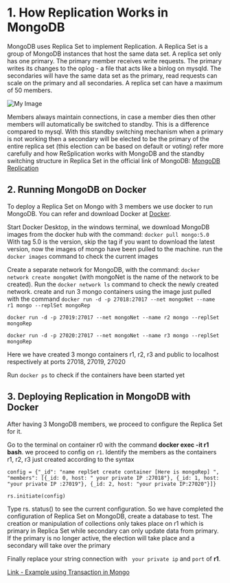 # 1. How Replication Works in MongoDB

MongoDB uses Replica Set to implement Replication. A Replica Set is a group of MongoDB instances that host the same data set. A replica set only has one primary. The primary member receives write requests. The primary writes its changes to the oplog - a file that acts like a binlog on mysqld. The secondaries will have the same data set as the primary, read requests can scale on the primary and all secondaries. A replica set can have a maximum of 50 members.

![My Image](https://raw.githubusercontent.com/wiki/ant-media/Ant-Media-Server/images/mongodbreplicaset.png)

Members always maintain connections, in case a member dies then other members will automatically be switched to standby. This is a difference compared to mysql. With this standby switching mechanism when a primary is not working then a secondary will be elected to be the primary of the entire replica set (this election can be based on default or voting) refer more carefully and how ReSplication works with MongoDB and the standby switching structure in Replica Set in the official link of MongoDB: [MongoDB Replication](https://www.mongodb.com/docs/manual/replication/)

## 2. Running MongoDB on Docker

To deploy a Replica Set on Mongo with 3 members we use docker to run MongoDB. You can refer and download Docker at [Docker](https://www.docker.com/). 

Start Docker Desktop, in the windows terminal, we download MongoDB images from the docker hub with the command: `docker pull mongo:5.0` With tag 5.0 is the version, skip the tag if you want to download the latest version, now the images of mongo have been pulled to the machine.
run the `docker images` command to check the current images

Create a separate network for MongoDB, with the command: `docker network create mongoNet` (with mongoNet is the name of the network to be created). Run the `docker network ls` command to check the newly created network.
create and run 3 mongo containers using the image just pulled with the command
`docker run -d -p 27018:27017 --net mongoNet --name r1 mongo --replSet mongoRep`

`docker run -d -p 27019:27017 --net mongoNet --name r2 mongo --replSet mongoRep`

`docker run -d -p 27020:27017 --net mongoNet --name r3 mongo --replSet mongoRep`

Here we have created 3 mongo containers r1, r2, r3 and public to localhost respectively at ports 27018, 27019, 27020

Run `docker ps` to check if the containers have been started yet

## 3. Deploying Replication in MongoDB with Docker

After having 3 MongoDB members, we proceed to configure the Replica Set for it.

Go to the terminal on container r0 with the command **docker exec -it r1 bash**. 
we proceed to config on `r1`. Identify the members as the containers r1, r2, r3 just created according to the syntax
```shell
config = {"_id": "name replSet create container [Here is mongoRep] ", "members": [{_id: 0, host: " your private IP :27018"}, {_id: 1, host: "your private IP :27019"}, {_id: 2, host: "your private IP:27020"}]}
```

```shell
rs.initiate(config)

```



Type rs. status() to see the current configuration. So we have completed the configuration of Replica Set on MongoDB, create a database to test.
 The creation or manipulation of collections only takes place on r1 which is primary in Replica Set while secondary can only update data from primary. If the primary is no longer active, the election will take place and a secondary will take over the primary

 Finally replace your string connection with ` your private ip` and `port` of **r1**.


[Link - Example using Transaction in Mongo ](https://github.com/ddhuu/transaction-mongodb)

